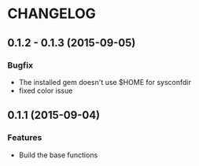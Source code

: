 # CHANGELOG

## 0.1.2 - 0.1.3 (2015-09-05)
### Bugfix
* The installed gem doesn't use $HOME for sysconfdir
* fixed color issue

## 0.1.1 (2015-09-04)
### Features
* Build the base functions